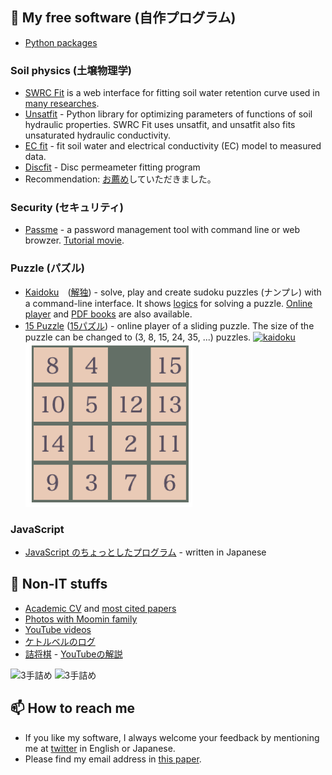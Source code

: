 ## 🔭 My free software (自作プログラム)
- [Python packages](https://pypi.org/user/seki/)
### Soil physics (土壌物理学)
- [SWRC Fit](https://seki.webmasters.gr.jp/swrc/) is a web interface for fitting soil water retention curve used in [many researches](https://scholar.google.com/citations?view_op=view_citation&hl=en&user=Gs_ABawAAAAJ&citation_for_view=Gs_ABawAAAAJ:9yKSN-GCB0IC).
- [Unsatfit](https://sekika.github.io/unsatfit/) - Python library for optimizing parameters of functions of soil hydraulic properties. SWRC Fit uses unsatfit, and unsatfit also fits unsaturated hydraulic conductivity.
- [EC fit](https://seki.webmasters.gr.jp/ecfit/) - fit soil water and electrical conductivity (EC) model to measured data.
- [Discfit](https://github.com/sekika/discfit) - Disc permeameter fitting program
- Recommendation: [お薦め](https://www.jstage.jst.go.jp/article/jssoilphysics/148/0/148_45/_article/-char/ja/)していただきました。

### Security (セキュリティ)
- [Passme](https://github.com/sekika/passme/blob/master/doc/README.rst) - a password management tool with command line or web browzer. [Tutorial movie](https://youtu.be/6DXPhyYhYsE).

### Puzzle (パズル)
- [Kaidoku](https://sekika.github.io/kaidoku/)　([解独](https://sekika.github.io/kaidoku/ja/)) - solve, play and create sudoku puzzles (ナンプレ) with a command-line interface. It shows [logics](https://sekika.github.io/kaidoku/logic) for solving a puzzle. [Online player](https://sekika.github.io/kaidoku/sudoku) and [PDF books](https://sekika.github.io/kaidoku/book) are also available.
- [15 Puzzle](https://sekika.github.io/2020/01/14/15Puzzle/) ([15パズル](https://sekika.github.io/2020/01/17/15Puzzle/)) - online player of a sliding puzzle. The size of the puzzle can be changed to (3, 8, 15, 24, 35, ...) puzzles.
[![kaidoku](https://sekika.github.io/kaidoku/img/3-1.jpg)](https://sekika.github.io/kaidoku/)
[![15 puzzle](15.png)](https://sekika.github.io/2020/01/14/15Puzzle/)

### JavaScript
- [JavaScript のちょっとしたプログラム](https://sekika.github.io/tags/javascript/index.html) - written in Japanese

## 🌱 Non-IT stuffs
- [Academic CV](https://researchmap.jp/sekik/) and [most cited papers](https://scholar.google.com/citations?user=Gs_ABawAAAAJ)
- [Photos with Moomin family](https://seki.webmasters.gr.jp/photo/moomin2011/)
- [YouTube videos](https://www.youtube.com/channel/UCcrzhK0Uy9b4tWf1uhbWN-Q/videos)
- [ケトルベルのログ](https://twitter.com/seki/status/1243158979431153664)
- [詰将棋](https://seki.webmasters.gr.jp/shogi/tume/index.html) - [YouTubeの解説](https://www.youtube.com/watch?v=YOUZliAOYvI)

![3手詰め](https://shogipic.jp/v/11b3.png)
![3手詰め](https://shogipic.jp/v/FfT.png)

## 📫 How to reach me
- If you like my software, I always welcome your feedback by mentioning me at [twitter](https://twitter.com/seki) in English or Japanese.
- Please find my email address in [this paper](https://acsess.onlinelibrary.wiley.com/doi/10.1002/vzj2.20168).

<!--
**sekika/sekika** is a ✨ _special_ ✨ repository because its `README.md` (this file) appears on your GitHub profile written in Python.

Here are some ideas to get you started:

- 🔭 I’m currently working on ...
- 🌱 I’m currently learning ...
- 👯 I’m looking to collaborate on ...
- 🤔 I’m looking for help with ...
- 💬 Ask me about ...
- 📫 How to reach me: ...
- 😄 Pronouns: ...
- ⚡ Fun fact: ...
-->
